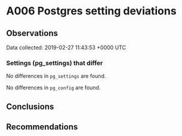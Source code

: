 # A006 Postgres setting deviations #

## Observations ##
Data collected: 2019-02-27 11:43:53 +0000 UTC  

### Settings (pg_settings) that differ ###

No differences in `pg_settings` are found.


No differences in `pg_config` are found.



## Conclusions ##


## Recommendations ##

